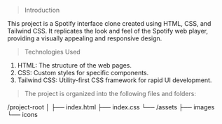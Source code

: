 > Introduction

This project is a Spotify interface clone created using HTML, CSS, and 
Tailwind CSS. It replicates the look and feel of the Spotify web player,
 providing a visually appealing and responsive design.

> Technologies Used

1. HTML: The structure of the web pages.
2. CSS: Custom styles for specific components.
3. Tailwind CSS: Utility-first CSS framework for rapid UI development.

> The project is organized into the following files and folders:

/project-root
│
├── index.html
├── index.css
└── /assets
    ├── images
    └── icons